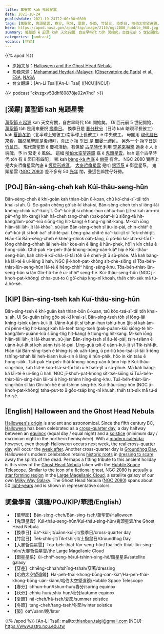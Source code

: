 ```yaml
---
title: 萬聖節 kah 鬼頭星雲
date: 2021-10-24
publishdate: 2021-10-24T12:00:00+0800
tags: [萬聖節, 鬼頭星雲, 春分, 秋分, 夏節, 冬節, 竹鼠日, 換季日, 哈伯太空望遠鏡, 大麥哲倫星雲, 恆星形成區, 衛星星系, NGC 2080]
hero: https://apod.nasa.gov/apod/fap/image/2110/ngc2080_hubble_960.jpg
summary: 萬聖節 ê 起源 kah 天文有關，自古早時代 to̍h 開始矣。自西元前 5 世紀開始，萬聖節 to̍h 是用來慶祝換季彼工。毋閣用現代曆日來看，雖然萬聖節是後禮拜，真正 ê 換季日是閣後一禮拜。
categories: [podcast]
vocals: [阿錕]
---
```


{{% apod %}}

- 原始文章：[Halloween and the Ghost Head Nebula](https://apod.nasa.gov/apod/ap211024.html)
- 影像來源：[Mohammad Heydari-Malayeri](http://aramis.obspm.fr/~heydari/) ([Observatoire de Paris](https://www.observatoiredeparis.psl.eu/)) et al., [ESA](https://www.esa.int/), [NASA](https://www.nasa.gov/)
- 台文翻譯：[An-Li Tsai][An-Li Tsai] ([NCU][NCU])

{{< podcast "ckvzgxv53dhf80878je02w7nd" >}}

## [漢羅] 萬聖節 kah 鬼頭星雲
[萬聖節 ê 起源][Halloween's origin] kah 天文有關，自古早時代 to̍h 開始矣。
Ùi 西元前 5 世紀開始，[萬聖節][Halloween] to̍h 是用來慶祝 [換季日][cross-quarter day]。
換季日是 [春分秋分][equinox]（日時 kah 暗暝平長彼工）kah [夏節冬節][solstice]（北半球上短彼工/南半球上長彼工）ê 中央彼工。
毋閣用 [現代曆日][modern calendar] 來看，雖然萬聖節是後禮拜，真正 ê 換 [季日][quarter day] 是 [閣晏一禮拜][week after]。
另外一个 換季日是 [竹鼠日][Groundhog Day]。
現代萬聖節 ê 慶祝活動，有保留 [古早時代][historic roots] 利用 [穿差來嚇驚][dressing to scare] 過身 ê 人 ê 魂魄，予 in 緊走 ê 風俗。
這幅 [哈伯太空望遠鏡][Hubble Space Telescope] 翕 ê [鬼頭星雲][Ghost Head Nebula]，kah 這个古早時代 to̍h 有 ê 節日有四配。
嘛 kah [bàng-kà 內底][fictional] ê [幽靈][ghost] 有合。
NGC 2080 實際上是大麥哲倫星雲內底 ê [恆星形成區][star forming region]。
[大麥哲倫星雲][Large Magellanic Cloud] 是咱 [銀河系][Milky Way Galaxy] ê 衛星星系。
鬼頭星雲 ([NGC 2080][NGC 2080]) 差不多有 50 [光年][light-years] 闊，疊這色嘛拄仔好勢。

## [POJ] Bān-sèng-cheh kah Kúi-thâu-seng-hûn
Bān-sèng-cheh ê khí-goân kah thian-bûn ū-koan, chū kó͘-chá-sî-tāi to̍h khai-sí ah.
Ùi Se-goân chêng gō͘ sè-kí khai-sí, Bān-sèng-cheh to̍h sī iōng-lâi khèng-chiok ōaⁿ-kùi-ji̍t.
Ōaⁿ-kùi-ji̍t sī chhun-hun chhiu-hun (ji̍t-sî kah àm-mî pêⁿ-tn̂g hit-kang) kah hā-cheh tang-cheh (pak-pòaⁿ-kiû siōng-tè hit-kang/lâm-pòaⁿ-kiû siōng-tn̂g hit-kang) ê tiong-ng hit-kang.
M̄-koh iōng hiān-tāi la̍h-ji̍t lâi-khòaⁿ, sù-jian Bān-sèng-cheh sī āu-lé-pài, chin-chiàⁿ ê ōaⁿ-kùi-ji̍t sī koh òaⁿ chit-lé-pài.
Lēng-gōa chi̍t-ê ōaⁿ-kùi-ji̍t sī Tek-chhí-ji̍t.
Hiān-tāi Bān-sèng-cheh ê khèng-chiok oa̍h-tāng, ū pó-liû kó͘-chá-sî-tāi lī-iōng chhēng-chhah lâi heh-kiaⁿ kòe-sin ê lâng ê hûn-phek, hō͘ in kín cháu ê hong-sio̍k.
Chit-pak Ha-peh-thài-khong-bōng-oán-kiàⁿ hip ê Kúi-thâu-seng-hûn, kah chit-ê kó͘-chá-sî-tāi to̍h ū ê cheh-ji̍t ū sù-phòe.
Mā kah bàng-kà lāi-té ê ui-lêng ū hah.
NGC jī-khoh-pat-khòng si̍t-chè-siōng sī Tōa-be̍h-thiat-lûn-seng-hûn lāi-té ê hêng-chhiⁿ hêng-sêng-khu.
Tōa-be̍h-thiat-lûn-seng-hûn sī lán Gîn-hô-hē ê ūi-chhiⁿ seng-hē.
Kúi-thâu-seng-hûn (NGC jī-khoh-pat-khòng) chha-put-to ū gō͘-cha̍p kng-nî khoah, tha̍h chit-se̍k mā tú-á hó-sè.

## [KIP] Bān-sìng-tseh kah Kuí-thâu-sing-hûn
Bān-sìng-tseh ê khí-guân kah thian-bûn ū-kuan, tsū kóo-tsá-sî-tāi to̍h khai-sí ah.
Uì Se-guân tsîng gōo sè-kí khai-sí, Bān-sìng-tseh to̍h sī iōng-lâi khìng-tsiok uānn-kuì-ji̍t.
Uānn-kuì-ji̍t sī tshun-hun tshiu-hun (ji̍t-sî kah àm-mî pênn-tn̂g hit-kang) kah hā-tseh tang-tseh (pak-puànn-kiû siōng-tè hit-kang/lâm-puànn-kiû siōng-tn̂g hit-kang) ê tiong-ng hit-kang.
M̄-koh iōng hiān-tāi la̍h-ji̍t lâi-khuànn, sù-jian Bān-sìng-tseh sī āu-lé-pài, tsin-tsiànn ê uānn-kuì-ji̍t sī koh uànn tsit-lé-pài.
Līng-guā tsi̍t-ê uānn-kuì-ji̍t sī Tik-tshí-ji̍t.
Hiān-tāi Bān-sìng-tseh ê khìng-tsiok ua̍h-tāng, ū pó-liû kóo-tsá-sî-tāi lī-iōng tshīng-tshah lâi heh-kiann kuè-sin ê lâng ê hûn-phik, hōo in kín tsáu ê hong-sio̍k.
Tsit-pak Ha-peh-thài-khong-bōng-uán-kiànn hip ê Kuí-thâu-sing-hûn, kah tsit-ê kóo-tsá-sî-tāi to̍h ū ê tseh-ji̍t ū sù-phuè.
Mā kah bàng-kà lāi-té ê ui-lîng ū hah.
NGC jī-khoh-pat-khòng si̍t-tsè-siōng sī Tuā-be̍h-thiat-lûn-sing-hûn lāi-té ê hîng-tshinn hîng-sîng-khu.
Tuā-be̍h-thiat-lûn-sing-hûn sī lán Gîn-hô-hē ê uī-tshinn sing-hē.
Kuí-thâu-sing-hûn (NGC jī-khoh-pat-khòng) tsha-put-to ū gōo-tsa̍p kng-nî khuah, tha̍h tsit-si̍k mā tú-á hó-sè.

## [English] Halloween and the Ghost Head Nebula
[Halloween's origin][Halloween's origin] is ancient and astronomical.
Since the fifth century BC, [Halloween][Halloween] has been celebrated as a [cross-quarter day][cross-quarter day], a day halfway between an [equinox][equinox] (equal day / equal night) and a [solstice][solstice] (minimum day / maximum night in the northern hemisphere).
With a [modern calendar][modern calendar] however, even though Halloween occurs next week, the real cross-[quarter day][quarter day] will occur the [week after][week after].
Another cross-quarter day is [Groundhog Day][Groundhog Day][.][.] Halloween's modern celebration retains [historic roots][historic roots] in [dressing to scare][dressing to scare] away the spirits of the dead.
Perhaps a fitting tribute to this ancient holiday is this view of the [Ghost Head Nebula][Ghost Head Nebula] taken with the [Hubble Space Telescope][Hubble Space Telescope].
Similar to the icon of a [fictional][fictional] [ghost][ghost], NGC 2080 is actually a [star forming region][star forming region] in the [Large Magellanic Cloud][Large Magellanic Cloud], a satellite galaxy of our own [Milky Way Galaxy][Milky Way Galaxy].
The Ghost Head Nebula ([NGC 2080][NGC 2080]) spans about 50 [light-years][light-years] and is shown in representative colors.


## 詞彙學習（漢羅/POJ/KIP/華語/English）
- 【萬聖節】Bān-sèng-cheh/Bān-sìng-tseh/萬聖節/Halloween
- 【鬼頭星雲】Kúi-thâu-seng-hûn/Kuí-thâu-sing-hûn/鬼頭星雲/the Ghost Head Nebula
- 【換季日】ōaⁿ-kùi-ji̍t/uānn-kuì-ji̍t/換季日/cross-quarter day
- 【竹鼠日】Tek-chhí-ji̍t/Tik-tshí-ji̍t/土撥鼠日/Groundhog Day
- 【大麥哲倫星雲】Tōa-be̍h-thiat-lûn-seng-hûn/Tuā-be̍h-thiat-lûn-sing-hûn/大麥哲倫星雲/the Large Magellanic Cloud
- 【衛星星系】ūi-chhiⁿ-seng-hē/uī-tshinn-sing-hē/衛星星系/satellite galaxy
- 【穿差】chhēng-chhah/tshīng-tshah/穿著/dressing
- 【哈伯太空望遠鏡】Ha-peh-thài-khong-bōng-oán-kiàⁿ/Ha-peh-thài-khong-bōng-uán-kiànn/哈伯太空望遠鏡/Hubble Space Telescope
- 【春分】chhun-hun/tshun-hun/春分/spring equinox
- 【秋分】chhiu-hun/tshiu-hun/秋分/autumn equinox
- 【夏節】hā-cheh/hā-tseh/夏節/summer solstice
- 【冬節】tang-cheh/tang-tseh/冬節/winter solstice
- 【晏】òaⁿ/uànn/晚/later

{{% /apod %}}
[An-Li Tsai]: mailto:thianbun.taigi@gmail.com
[NCU]: https://www.astro.ncu.edu.tw

[Halloween's origin]:https://www.history.com/topics/halloween/history-of-halloween
[Halloween]:https://en.wikipedia.org/wiki/Halloween
[cross-quarter day]:https://earthsky.org/astronomy-essentials/halloween-derived-from-ancient-celtic-cross-quarter-day/
[equinox]:https://apod.nasa.gov/apod/ap140922.html
[solstice]:https://apod.nasa.gov/apod/ap151222.html
[modern calendar]:http://webexhibits.org/calendars/year-countries.html
[quarter day]:https://en.wikipedia.org/wiki/Quarter_days
[week after]:http://www.archaeoastronomy.com/2021.html
[Groundhog Day]:https://en.wikipedia.org/wiki/Groundhog_Day
[.]:http://www.youtube.com/watch?v=eZbtAFq7dP8
[historic roots]:http://www.neopagan.net/Halloween-Origins.html
[dressing to scare]:https://www.boredpanda.com/blog/wp-content/uploads/2016/10/halloween-cat-costumes-19-57f75fe01d15b__605.jpg
[Ghost Head Nebula]:https://photojournal.jpl.nasa.gov/catalog/PIA04226
[Hubble Space Telescope]:https://apod.nasa.gov/apod/ap010806.html
[fictional]:https://en.wikipedia.org/wiki/Casper_the_Friendly_Ghost
[ghost]:https://en.wikipedia.org/wiki/Ghost
[star forming region]:https://science.nasa.gov/astrophysics/focus-areas/how-do-stars-form-and-evolve
[Large Magellanic Cloud]:https://apod.nasa.gov/apod/ap100514.html
[Milky Way Galaxy]:https://apod.nasa.gov/apod/fap/milky_way.html
[NGC 2080]:https://en.wikipedia.org/wiki/NGC_2080
[light-years]:https://chandra.harvard.edu/photo/cosmic_distance.html
